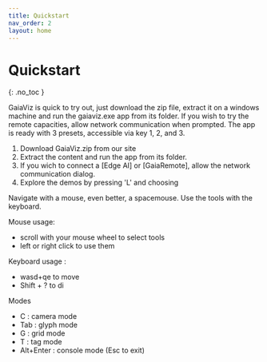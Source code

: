 ```yaml
---
title: Quickstart
nav_order: 2
layout: home
---
```

# Quickstart
{: .no_toc }

GaiaViz is quick to try out, just download the zip file, extract it on a windows machine and run the gaiaviz.exe app from its folder. If you wish to try the remote capacities, allow network communication when prompted. The app is ready with 3 presets, accessible via key 1, 2, and 3.

1. Download GaiaViz.zip from our site
2. Extract the content and run the app from its folder.
3. If you wich to connect a [Edge AI] or [GaiaRemote], allow the network communication dialog.
4. Explore the demos by pressing 'L' and choosing

Navigate with a mouse, even better, a spacemouse.
Use the tools with the keyboard.


Mouse usage:
- scroll with your mouse wheel to select tools
- left or right click to use them

Keyboard usage :
- wasd+qe to move 
- Shift + ? to di

Modes
- C : camera mode
- Tab : glyph mode
- G : grid mode
- T : tag mode
- Alt+Enter : console mode (Esc to exit)